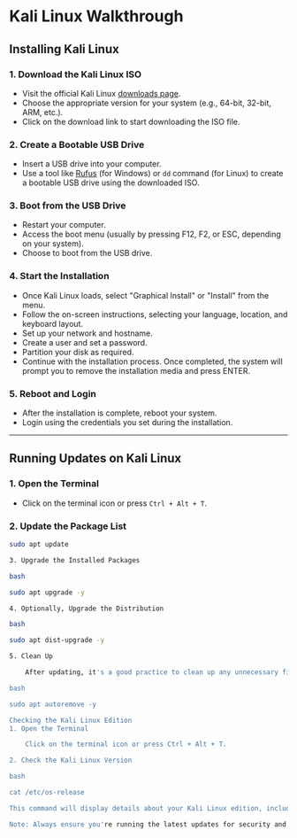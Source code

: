 # Kali Linux Walkthrough

## **Installing Kali Linux**

### 1. **Download the Kali Linux ISO**
- Visit the official Kali Linux [downloads page](https://www.kali.org/downloads/).
- Choose the appropriate version for your system (e.g., 64-bit, 32-bit, ARM, etc.).
- Click on the download link to start downloading the ISO file.

### 2. **Create a Bootable USB Drive**
- Insert a USB drive into your computer.
- Use a tool like [Rufus](https://rufus.ie/) (for Windows) or `dd` command (for Linux) to create a bootable USB drive using the downloaded ISO.

### 3. **Boot from the USB Drive**
- Restart your computer.
- Access the boot menu (usually by pressing F12, F2, or ESC, depending on your system).
- Choose to boot from the USB drive.

### 4. **Start the Installation**
- Once Kali Linux loads, select "Graphical Install" or "Install" from the menu.
- Follow the on-screen instructions, selecting your language, location, and keyboard layout.
- Set up your network and hostname.
- Create a user and set a password.
- Partition your disk as required.
- Continue with the installation process. Once completed, the system will prompt you to remove the installation media and press ENTER.

### 5. **Reboot and Login**
- After the installation is complete, reboot your system.
- Login using the credentials you set during the installation.

---

## **Running Updates on Kali Linux**

### 1. **Open the Terminal**
- Click on the terminal icon or press `Ctrl + Alt + T`.

### 2. **Update the Package List**
```bash
sudo apt update

3. Upgrade the Installed Packages

bash

sudo apt upgrade -y

4. Optionally, Upgrade the Distribution

bash

sudo apt dist-upgrade -y

5. Clean Up

    After updating, it's a good practice to clean up any unnecessary files.

bash

sudo apt autoremove -y

Checking the Kali Linux Edition
1. Open the Terminal

    Click on the terminal icon or press Ctrl + Alt + T.

2. Check the Kali Linux Version

bash

cat /etc/os-release

This command will display details about your Kali Linux edition, including the NAME, VERSION, and ID.

Note: Always ensure you're running the latest updates for security and stability. Happy hacking (ethically, of course)!
